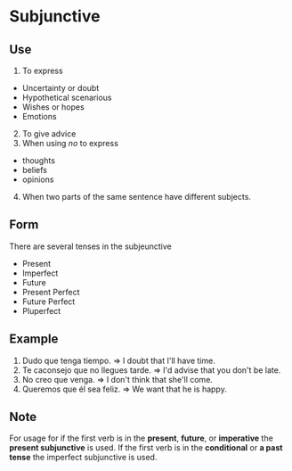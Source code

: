 Subjunctive
===========

Use
---
 1. To express
  - Uncertainty or doubt
  - Hypothetical scenarious
  - Wishes or hopes
  - Emotions
 2. To give advice
 3. When using _no_ to express 
  - thoughts
  - beliefs
  - opinions
 4. When two parts of the same sentence have different subjects.

Form
----
There are several tenses in the subjeunctive
 - Present
 - Imperfect
 - Future
 - Present Perfect
 - Future Perfect
 - Pluperfect

Example
-------
1. Dudo que tenga tiempo. => I doubt that I'll have time.
2. Te caconsejo que no llegues tarde. => I'd advise that you don't be late.
3. No creo que venga. => I don't think that she'll come.
4. Queremos que él sea feliz. => We want that he is happy.

Note
----
For usage for if the first verb is in the __present__, __future__, or __imperative__ the __present subjunctive__ is used.
If the first verb is in the __conditional__ or __a past tense__ the imperfect subjunctive is used.

